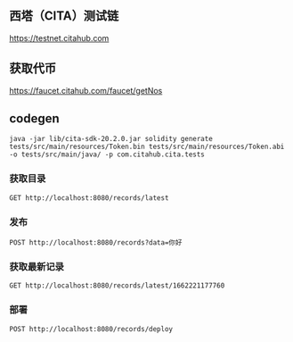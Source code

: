 ## 西塔（CITA）测试链

https://testnet.citahub.com

## 获取代币

https://faucet.citahub.com/faucet/getNos

## codegen

```shell
java -jar lib/cita-sdk-20.2.0.jar solidity generate tests/src/main/resources/Token.bin tests/src/main/resources/Token.abi -o tests/src/main/java/ -p com.citahub.cita.tests
```

### 获取目录

```http request
GET http://localhost:8080/records/latest
```

### 发布

```http request
POST http://localhost:8080/records?data=你好
```

### 获取最新记录

```http request
GET http://localhost:8080/records/latest/1662221177760
```

### 部署

```http request
POST http://localhost:8080/records/deploy
```